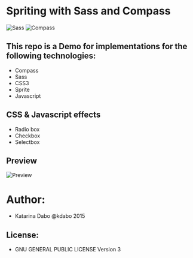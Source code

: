 Spriting with Sass and Compass
==========================

![Sass](https://rawgit.com/sass/node-sass/master/media/logo.svg) 
![Compass](http://dab1nmslvvntp.cloudfront.net/wp-content/uploads/2015/02/1423617056compass.png)

This repo is a Demo for implementations for the following technologies:
-----------------------------------------------------------------------

* Compass
* Sass
* CSS3
* Sprite
* Javascript

CSS & Javascript effects
-------------------------

* Radio box 
* Checkbox
* Selectbox

Preview
--------
![Preview](http://imagizer.imageshack.us/a/img905/1718/zgz5CD.png)

Author:
========
* Katarina Dabo @kdabo 2015

License: 
--------
* GNU GENERAL PUBLIC LICENSE Version 3